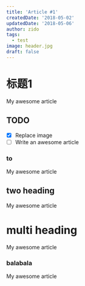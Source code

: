 ```yaml
---
title: 'Article #1'
createdDate: '2018-05-02'
updatedDate: '2018-05-06'
author: zido
tags:
  - test
image: header.jpg
draft: false
---
```


# 标题1

My awesome article

## TODO

-   [x] Replace image
-   [ ] Write an awesome article

### to

My awesome article

## two heading

My awesome article

# multi heading

My awesome article

### balabala

My awesome article
